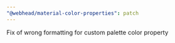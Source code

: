 ```yaml
---
"@webhead/material-color-properties": patch
---
```


Fix of wrong formatting for custom palette color property
